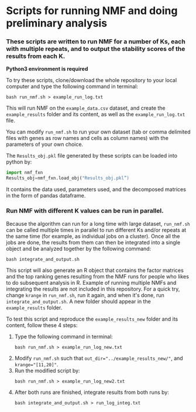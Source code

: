 # Scripts for running NMF and doing preliminary analysis

### These scripts are written to run NMF for a number of Ks, each with multiple repeats, and to output the stability scores of the results from each K.

**Python3 environment is required**

To try these scripts, clone/download the whole repository to your local computer and type the following command in terminal:
```
bash run_nmf.sh > example_run_log.txt
```
This will run NMF on the `example_data.csv` dataset, and create the `example_results` folder and its content, as well as the `example_run_log.txt` file. 

You can modify `run_nmf.sh` to run your own dataset (tab or comma delimited files with genes as row names and cells as column names) with the parameters of your own choice.

The `Results_obj.pkl` file generated by these scripts can be loaded into python by:
```python
import nmf_fxn
Results_obj=nmf_fxn.load_obj("Results_obj.pkl”)
```
It contains the data used, parameters used, and the decomposed matrices in the form of pandas dataframe. 


### Run NMF with different K values can be run in parallel.

Because the algorithm can run for a long time with large dataset, `run_nmf.sh` can be called multiple times in parallel to run different Ks and/or repeats at the same time (for example, as individual jobs on a cluster). Once all the jobs are done, the results from them can then be integrated into a single object and be analyzed together by the following command:
```
bash integrate_and_output.sh
```
This script will also generate an R object that contains the factor matrices and the top ranking genes resulting from the NMF runs for people who likes to do subsequent analysis in R. Example of running multiple NMFs and integrating the results are not included in this repository. For a quick try, change `krange` in `run_nmf.sh`, run it again, and when it's done, run `integrate_and_output.sh`. A new folder should appear in the `example_results` folder.

To test this script and reproduce the `example_results_new` folder and its content, follow these 4 steps: 
1. Type the following command in terminal:
    ```
    bash run_nmf.sh > example_run_log_new.txt
    ```
2. Modify `run_nmf.sh` such that `out_dir="../example_results_new/"`, and `krange="[11,20]"`. 
3. Run the modified script by:
    ```
    bash run_nmf.sh > example_run_log_new2.txt
    ```
4. After both runs are finished, integrate results from both runs by:
	```
	bash integrate_and_output.sh > run_log_integ.txt
	```
	